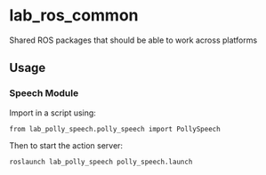 # lab_ros_common
Shared ROS packages that should be able to work across platforms

## Usage

### Speech Module
Import in a script using:
```
from lab_polly_speech.polly_speech import PollySpeech
```
Then to start the action server:
```
roslaunch lab_polly_speech polly_speech.launch
```

